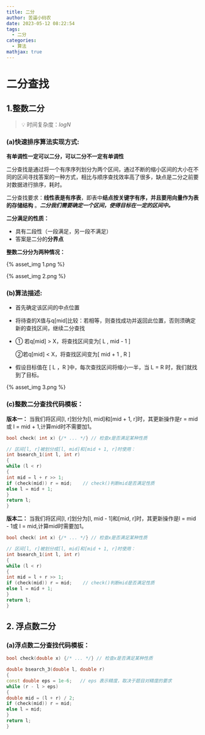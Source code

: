 ```yaml
---
title: 二分
author: 苦逼小码农
date: 2023-05-12 08:22:54
tags:
  - 二分
categories:
  - 算法
mathjax: true
---
```




# 二分查找

## 1.整数二分


>💡 时间复杂度：$logN$


### (a)快速排序算法实现方式:

**有单调性一定可以二分，可以二分不一定有单调性**

二分查找是通过将一个有序序列划分为两个区间，通过不断的缩小区间的大小在不同的区间寻找答案的一种方式，相比与顺序查找效率高了很多，缺点是二分之前要对数据进行排序，耗时。

二分查找要求：**线性表是有序表**，即表中**结点按关键字有序，并且要用向量作为表的存储结构** 。***二分我们需要确定一个区间，使得目标在一定的区间中。***

**二分满足的性质：**

- 具有二段性（一段满足，另一段不满足）
- 答案是二分的**分界点**

**整数二分分为两种情况：**

{% asset_img 1.png %}

{% asset_img 2.png %}

### (b)算法描述:

- 首先确定该区间的中点位置
- 将待查的X值与q[mid]比较：若相等，则查找成功并返回此位置，否则须确定新的查找区间，继续二分查找
- ① 若q[mid] > X，将查找区间变为[ L ,  mid - 1 ]
  
  ②若q[mid] < X，将查找区间变为[ mid + 1 , R ]
  
- 假设目标值在 [ L ，R ]中，每次查找区间将缩小一半，当 L = R 时，我们就找到了目标。

{% asset_img 3.png %}

### (c)整数二分查找代码模板：

**版本一：**
当我们将区间[l, r]划分为[l, mid]和[mid + 1, r]时，其更新操作是r = mid 或 l = mid + 1,计算mid时不需要加1。
```cpp
bool check( int x) {/* ... */} // 检查x是否满足某种性质

// 区间[l, r]被划分成[l, mid]和[mid + 1, r]时使用：
int bsearch_1(int l, int r)
{
while (l < r)
{
int mid = l + r >> 1;
if (check(mid)) r = mid;    // check()判断mid是否满足性质
else l = mid + 1;
}
return l;
}
```

**版本二：**
当我们将区间[l, r]划分为[l, mid - 1]和[mid, r]时，其更新操作是l = mid - 1或 l = mid,计算mid时需要加1。
```cpp
bool check( int x) {/* ... */} // 检查x是否满足某种性质

// 区间[l, r]被划分成[l, mid]和[mid + 1, r]时使用：
int bsearch_1(int l, int r)
{
while (l < r)
{
int mid = l + r >> 1;
if (check(mid)) r = mid;    // check()判断mid是否满足性质
else l = mid + 1;
}
return l;
}
```

## 2. 浮点数二分

### (a)浮点数二分查找代码模板：

```cpp
bool check(double x) {/* ... */} // 检查x是否满足某种性质

double bsearch_3(double l, double r)
{
const double eps = 1e-6;   // eps 表示精度，取决于题目对精度的要求
while (r - l > eps)
{
double mid = (l + r) / 2;
if (check(mid)) r = mid;
else l = mid;
}
return l;
}
```